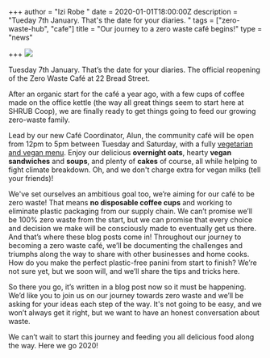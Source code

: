 +++
author = "Izi Robe "
date = 2020-01-01T18:00:00Z
description = "Tueday 7th January. That's the date for your diaries. "
tags = ["zero-waste-hub", "cafe"]
title = "Our journey to a zero waste café begins!"
type = "news"

+++
![](https://res.cloudinary.com/shrub-co-op/image/upload/v1577901453/shrubcoop.org/media/cafe_blog_1_sonu7a.png)

Tuesday 7th January. That’s the date for your diaries. The official reopening of the Zero Waste Café at 22 Bread Street.

After an organic start for the café a year ago, with a few cups of coffee made on the office kettle (the way all great things seem to start here at SHRUB Coop), we are finally ready to get things going to feed our growing zero-waste family.

Lead by our new Café Coordinator, Alun, the community café will be open from 12pm to 5pm between Tuesday and Saturday, with a fully [vegetarian and vegan menu](https://www.shrubcoop.org/working-groups/zero-waste-hub/). Enjoy our delicious **overnight oats**, hearty **vegan sandwiches** and **soups**, and plenty of **cakes** of course, all while helping to fight climate breakdown. Oh, and we don't charge extra for vegan milks (tell your friends)!

We've set ourselves an ambitious goal too, we’re aiming for our café to be zero waste! That means **no disposable coffee cups** and working to eliminate plastic packaging from our supply chain. We can’t promise we’ll be 100% zero waste from the start, but we can promise that every choice and decision we make will be consciously made to eventually get us there. And that’s where these blog posts come in! Throughout our journey to becoming a zero waste café, we’ll be documenting the challenges and triumphs along the way to share with other businesses and home cooks. How do you make the perfect plastic-free panini from start to finish? We’re not sure yet, but we soon will, and we’ll share the tips and tricks here.

So there you go, it’s written in a blog post now so it must be happening. We’d like you to join us on our journey towards zero waste and we’ll be asking for your ideas each step of the way. It's not going to be easy, and we won’t always get it right, but we want to have an honest conversation about waste.

We can’t wait to start this journey and feeding you all delicious food along the way. Here we go 2020!